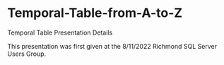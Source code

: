 # Temporal-Table-from-A-to-Z
Temporal Table Presentation Details

This presentation was first given at the 8/11/2022 Richmond SQL Server Users Group.
